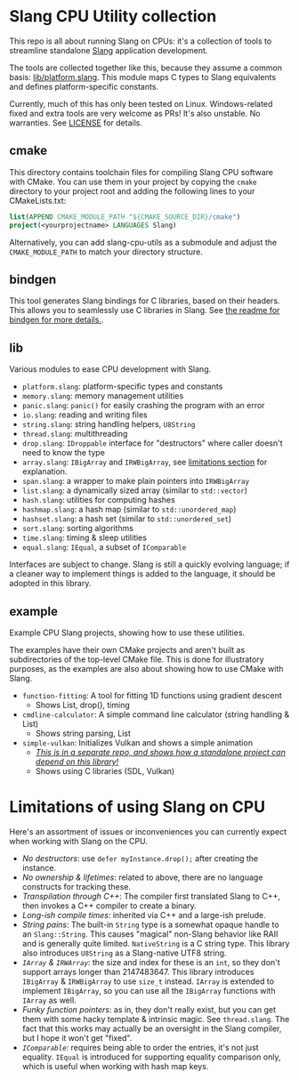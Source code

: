 Slang CPU Utility collection
============================

This repo is all about running Slang on CPUs: it's a collection of tools to
streamline standalone [Slang](https://github.com/shader-slang/slang) application
development.

The tools are collected together like this, because they assume a common basis:
[lib/platform.slang](`platform.slang`). This module maps C types to Slang
equivalents and defines platform-specific constants.

Currently, much of this has only been tested on Linux. Windows-related fixed and
extra tools are very welcome as PRs! It's also unstable. No warranties. See
[LICENSE](LICENSE) for details.

## cmake

This directory contains toolchain files for compiling Slang CPU software with
CMake. You can use them in your project by copying the `cmake` directory to your
project root and adding the following lines to your CMakeLists.txt:

```cmake
list(APPEND CMAKE_MODULE_PATH "${CMAKE_SOURCE_DIR}/cmake")
project(<yourprojectname> LANGUAGES Slang)
```

Alternatively, you can add slang-cpu-utils as a submodule and adjust the
`CMAKE_MODULE_PATH` to match your directory structure.

## bindgen

This tool generates Slang bindings for C libraries, based on their headers. This
allows you to seamlessly use C libraries in Slang. See [the readme for bindgen
for more details.](bindgen/README.md).

## lib

Various modules to ease CPU development with Slang.

* `platform.slang`: platform-specific types and constants
* `memory.slang`: memory management utilities
* `panic.slang`: `panic()` for easily crashing the program with an error
* `io.slang`: reading and writing files
* `string.slang`: string handling helpers, `U8String`
* `thread.slang`: multithreading
* `drop.slang`: `IDroppable` interface for "destructors" where caller doesn't need to know the type
* `array.slang`: `IBigArray` and `IRWBigArray`, see [limitations section](#limitations-of-using-slang-on-cpu) for explanation.
* `span.slang`: a wrapper to make plain pointers into `IRWBigArray`
* `list.slang`: a dynamically sized array (similar to `std::vector`)
* `hash.slang`: utilities for computing hashes
* `hashmap.slang`: a hash map (similar to `std::unordered_map`)
* `hashset.slang`: a hash set (similar to `std::unordered_set`)
* `sort.slang`: sorting algorithms
* `time.slang`: timing & sleep utilities
* `equal.slang`: `IEqual`, a subset of `IComparable`

Interfaces are subject to change. Slang is still a quickly evolving language; if
a cleaner way to implement things is added to the language, it should be adopted
in this library.

## example

Example CPU Slang projects, showing how to use these utilities.

The examples have their own CMake projects and aren't built as subdirectories of
the top-level CMake file. This is done for illustratory purposes, as the
examples are also about showing how to use CMake with Slang.

* `function-fitting`: A tool for fitting 1D functions using gradient descent
    - Shows List<T>, drop(), timing
* `cmdline-calculator`: A simple command line calculator (string handling & List)
    - Shows string parsing, List<T>
* `simple-vulkan`: Initializes Vulkan and shows a simple animation
    - [*This is in a separate repo, and shows how a standalone project can depend on this library!*](https://github.com/juliusikkala/slang-cpu-utils)
    - Shows using C libraries (SDL, Vulkan)

# Limitations of using Slang on CPU

Here's an assortment of issues or inconveniences you can currently expect when
working with Slang on the CPU.

* *No destructors*: use `defer myInstance.drop();` after creating the instance.
* *No ownership & lifetimes*: related to above, there are no language constructs for tracking these.
* *Transpilation through C++*: The compiler first translated Slang to C++, then invokes a C++ compiler to create a binary.
* *Long-ish compile times*: inherited via C++ and a large-ish prelude.
* *String pains*: The built-in `String` type is a somewhat opaque handle to an `Slang::String`. This causes "magical" non-Slang behavior like RAII and is generally quite limited. `NativeString` is a C string type. This library also introduces `U8String` as a Slang-native UTF8 string.
* *`IArray` & `IRWArray`*: the size and index for these is an `int`, so they don't support arrays longer than 2147483647. This library introduces `IBigArray` & `IRWBigArray` to use `size_t` instead. `IArray` is extended to implement `IBigArray`, so you can use all the `IBigArray` functions with `IArray` as well.
* *Funky function pointers*: as in, they don't really exist, but you can get them with some hacky template & intrinsic magic. See `thread.slang`. The fact that this works may actually be an oversight in the Slang compiler, but I hope it won't get "fixed".
* *`IComparable`:* requires being able to order the entries, it's not just equality. `IEqual` is introduced for supporting equality comparison only, which is useful when working with hash map keys.
